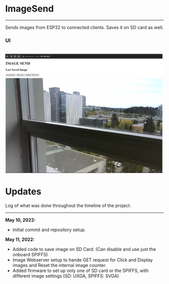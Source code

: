 # ImageSend
***
Sends images from ESP32 to connected clients. Saves it on SD card as well. 

<h3>UI</h3><br>
<img src="assets/UI_ver1.png" width = "500">

# Updates
Log of what was done throughout the timeline of the project.
***
<b>May 10, 2022:</b><br>
* Initial commit and repository setup.

<b>May 11, 2022:</b><br>
* Added code to save image on SD Card. (Can disable and use just the onboard SPIFFS)
* Image Webserver setup to hande GET request for Click and Display images and Reset the internal image counter. 
* Added firmware to set up only one of SD card or the SPIFFS, with different image settings (SD: UXGA, SPIFFS: SVGA)
